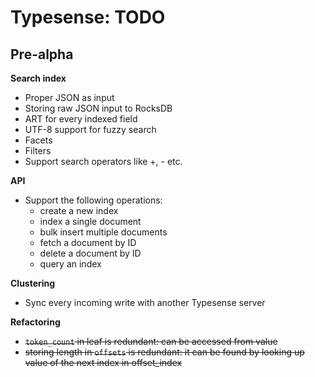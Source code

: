 # Typesense: TODO

## Pre-alpha

**Search index**

- Proper JSON as input
- Storing raw JSON input to RocksDB
- ART for every indexed field
- UTF-8 support for fuzzy search
- Facets
- Filters
- Support search operators like +, - etc.

**API**

- Support the following operations:
    - create a new index
    - index a single document
    - bulk insert multiple documents
    - fetch a document by ID
    - delete a document by ID
    - query an index       

**Clustering**

- Sync every incoming write with another Typesense server

**Refactoring**

- ~~`token_count` in leaf is redundant: can be accessed from value~~
- ~~storing length in `offsets` is redundant: it can be found by looking up value of the next index in offset_index~~